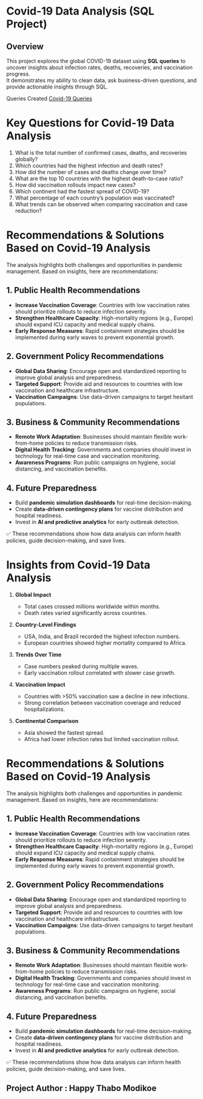 # Covid-19 Data Analysis (SQL Project)

 ##  Overview
This project explores the global COVID-19 dataset using **SQL queries** to uncover insights about infection rates, deaths, recoveries, and vaccination progress.  
It demonstrates my ability to clean data, ask business-driven questions, and provide actionable insights through SQL.

Queries Created 
<a href="https://github.com/HModikoe-Analytics/covid19-SQL-Analysis/blob/main/Covid-19%20Portfolio-project.sql">Covid-19 Queries</a>

# Key Questions for Covid-19 Data Analysis

1. What is the total number of confirmed cases, deaths, and recoveries globally?
2. Which countries had the highest infection and death rates?
3. How did the number of cases and deaths change over time?
4. What are the top 10 countries with the highest death-to-case ratio?
5. How did vaccination rollouts impact new cases?
6. Which continent had the fastest spread of COVID-19?
7. What percentage of each country’s population was vaccinated?
8. What trends can be observed when comparing vaccination and case reduction?


# Recommendations & Solutions Based on Covid-19 Analysis

The analysis highlights both challenges and opportunities in pandemic management. Based on insights, here are recommendations:

## 1. Public Health Recommendations
- **Increase Vaccination Coverage**: Countries with low vaccination rates should prioritize rollouts to reduce infection severity.
- **Strengthen Healthcare Capacity**: High-mortality regions (e.g., Europe) should expand ICU capacity and medical supply chains.
- **Early Response Measures**: Rapid containment strategies should be implemented during early waves to prevent exponential growth.

## 2. Government Policy Recommendations
- **Global Data Sharing**: Encourage open and standardized reporting to improve global analysis and preparedness.
- **Targeted Support**: Provide aid and resources to countries with low vaccination and healthcare infrastructure.
- **Vaccination Campaigns**: Use data-driven campaigns to target hesitant populations.

## 3. Business & Community Recommendations
- **Remote Work Adaptation**: Businesses should maintain flexible work-from-home policies to reduce transmission risks.
- **Digital Health Tracking**: Governments and companies should invest in technology for real-time case and vaccination monitoring.
- **Awareness Programs**: Run public campaigns on hygiene, social distancing, and vaccination benefits.

## 4. Future Preparedness
- Build **pandemic simulation dashboards** for real-time decision-making.
- Create **data-driven contingency plans** for vaccine distribution and hospital readiness.
- Invest in **AI and predictive analytics** for early outbreak detection.

✅ These recommendations show how data analysis can inform health policies, guide decision-making, and save lives.



# Insights from Covid-19 Data Analysis

1. **Global Impact**  
   - Total cases crossed millions worldwide within months.  
   - Death rates varied significantly across countries.

2. **Country-Level Findings**  
   - USA, India, and Brazil recorded the highest infection numbers.  
   - European countries showed higher mortality compared to Africa.

3. **Trends Over Time**  
   - Case numbers peaked during multiple waves.  
   - Early vaccination rollout correlated with slower case growth.

4. **Vaccination Impact**  
   - Countries with >50% vaccination saw a decline in new infections.  
   - Strong correlation between vaccination coverage and reduced hospitalizations.

5. **Continental Comparison**  
   - Asia showed the fastest spread.  
   - Africa had lower infection rates but limited vaccination rollout.
  

# Recommendations & Solutions Based on Covid-19 Analysis

The analysis highlights both challenges and opportunities in pandemic management. Based on insights, here are recommendations:

## 1. Public Health Recommendations
- **Increase Vaccination Coverage**: Countries with low vaccination rates should prioritize rollouts to reduce infection severity.
- **Strengthen Healthcare Capacity**: High-mortality regions (e.g., Europe) should expand ICU capacity and medical supply chains.
- **Early Response Measures**: Rapid containment strategies should be implemented during early waves to prevent exponential growth.

## 2. Government Policy Recommendations
- **Global Data Sharing**: Encourage open and standardized reporting to improve global analysis and preparedness.
- **Targeted Support**: Provide aid and resources to countries with low vaccination and healthcare infrastructure.
- **Vaccination Campaigns**: Use data-driven campaigns to target hesitant populations.

## 3. Business & Community Recommendations
- **Remote Work Adaptation**: Businesses should maintain flexible work-from-home policies to reduce transmission risks.
- **Digital Health Tracking**: Governments and companies should invest in technology for real-time case and vaccination monitoring.
- **Awareness Programs**: Run public campaigns on hygiene, social distancing, and vaccination benefits.

## 4. Future Preparedness
- Build **pandemic simulation dashboards** for real-time decision-making.
- Create **data-driven contingency plans** for vaccine distribution and hospital readiness.
- Invest in **AI and predictive analytics** for early outbreak detection.

✅ These recommendations show how data analysis can inform health policies, guide decision-making, and save lives.

## Project Author : Happy Thabo Modikoe


  

